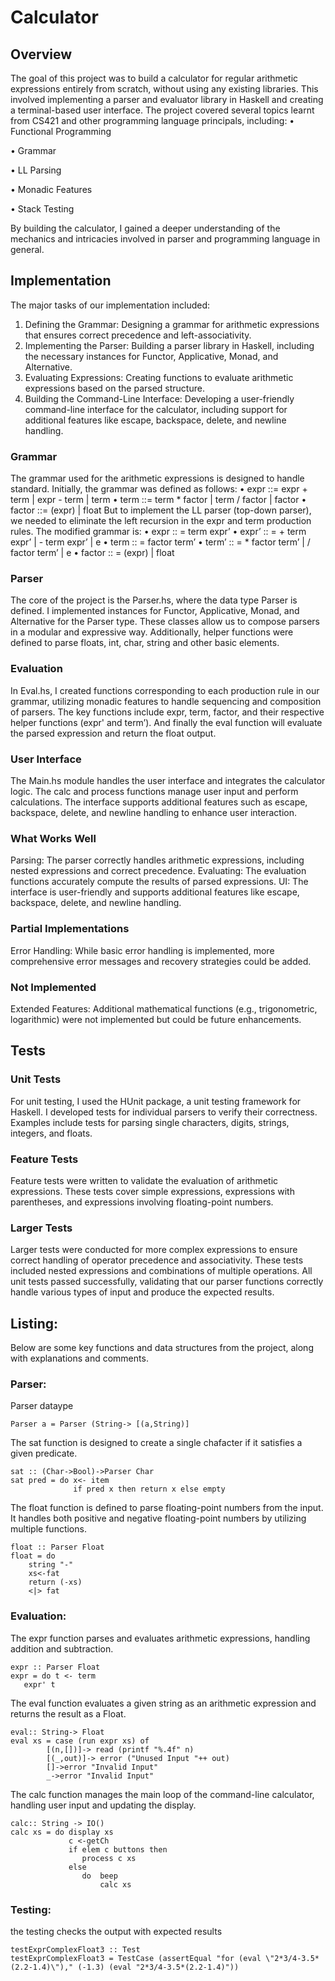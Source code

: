 # Calculator
## Overview
The goal of this project was to build a calculator for regular arithmetic expressions entirely from scratch, without using any existing libraries. This involved implementing a parser and evaluator library in Haskell and creating a terminal-based user interface. The project covered several topics learnt from CS421 and other programming language principals, including:
•	Functional Programming 

•	Grammar 

•	LL Parsing 

•	Monadic Features 

•	Stack Testing 

By building the calculator, I gained a deeper understanding of the mechanics and intricacies involved in parser and programming language in general.
## Implementation 
The major tasks of our implementation included:
1.	Defining the Grammar: Designing a grammar for arithmetic expressions that ensures correct precedence and left-associativity.
2.	Implementing the Parser: Building a parser library in Haskell, including the necessary instances for Functor, Applicative, Monad, and Alternative.
3.	Evaluating Expressions: Creating functions to evaluate arithmetic expressions based on the parsed structure.
4.	Building the Command-Line Interface: Developing a user-friendly command-line interface for the calculator, including support for additional features like escape, backspace, delete, and newline handling.

### Grammar 
The grammar used for the arithmetic expressions is designed to handle standard. Initially, the grammar was defined as follows: 
•	expr ::= expr + term | expr - term | term 
•	term ::= term * factor | term / factor | factor 
•	factor ::= (expr) | float
But to implement the LL parser (top-down parser), we needed to eliminate the left recursion in the expr and term production rules. The modified grammar is:
•	expr :: = term expr’ 
•	expr’ :: = + term expr’ | - term expr’ | e 
•	term :: = factor term’ 
•	term’ :: = * factor term’ | / factor term’ | e 
•	factor :: = (expr) | float
### Parser
The core of the project is the Parser.hs, where the data type Parser is defined. I implemented instances for Functor, Applicative, Monad, and Alternative for the Parser type. These classes allow us to compose parsers in a modular and expressive way. Additionally, helper functions were defined to parse floats, int, char, string and other basic elements.
### Evaluation
In Eval.hs, I created functions corresponding to each production rule in our grammar, utilizing monadic features to handle sequencing and composition of parsers. The key functions include expr, term, factor, and their respective helper functions (expr' and term’). And finally the eval function will evaluate the parsed expression and return the float output.
### User Interface 
The Main.hs module handles the user interface and integrates the calculator logic. The calc and process functions manage user input and perform calculations. The interface supports additional features such as escape, backspace, delete, and newline handling to enhance user interaction.
### What Works Well 
Parsing: The parser correctly handles arithmetic expressions, including nested expressions and correct precedence. 
Evaluating: The evaluation functions accurately compute the results of parsed expressions. 
UI: The interface is user-friendly and supports additional features like escape, backspace, delete, and newline handling. 
### Partial Implementations 
Error Handling: While basic error handling is implemented, more comprehensive error messages and recovery strategies could be added. 
### Not Implemented 
Extended Features: Additional mathematical functions (e.g., trigonometric, logarithmic) were not implemented but could be future enhancements.
## Tests
### Unit Tests 
For unit testing, I used the HUnit package, a unit testing framework for Haskell. I developed tests for individual parsers to verify their correctness. Examples include tests for parsing single characters, digits, strings, integers, and floats.
### Feature Tests 
Feature tests were written to validate the evaluation of arithmetic expressions. These tests cover simple expressions, expressions with parentheses, and expressions involving floating-point numbers. 
### Larger Tests 
Larger tests were conducted for more complex expressions to ensure correct handling of operator precedence and associativity. These tests included nested expressions and combinations of multiple operations.
All unit tests passed successfully, validating that our parser functions correctly handle various types of input and produce the expected results.
## Listing:
Below are some key functions and data structures from the project, along with explanations and comments.
### Parser:

Parser dataype
```
Parser a = Parser (String-> [(a,String)]
```

The sat function is designed to create a single chafacter if it satisfies a given predicate.
```
sat :: (Char->Bool)->Parser Char
sat pred = do x<- item
              if pred x then return x else empty
```

The float function is defined to parse floating-point numbers from the input. It handles both positive and negative floating-point numbers by utilizing multiple functions.
```
float :: Parser Float
float = do 
    string "-"
    xs<-fat
    return (-xs)
    <|> fat
```


### Evaluation: 

The expr function parses and evaluates arithmetic expressions, handling addition and subtraction.
```
expr :: Parser Float 
expr = do t <- term 
   expr' t
```

The eval function evaluates a given string as an arithmetic expression and returns the result as a Float.
```
eval:: String-> Float
eval xs = case (run expr xs) of
        [(n,[])]-> read (printf "%.4f" n)
        [(_,out)]-> error ("Unused Input "++ out)
        []->error "Invalid Input"
        _->error "Invalid Input"
```

The calc function manages the main loop of the command-line calculator, handling user input and updating the display.
```
calc:: String -> IO()
calc xs = do display xs
             c <-getCh
             if elem c buttons then 
                process c xs 
             else 
                do  beep
                    calc xs
```

### Testing:

the testing checks the output with expected results
```
testExprComplexFloat3 :: Test
testExprComplexFloat3 = TestCase (assertEqual "for (eval \"2*3/4-3.5*(2.2-1.4)\")," (-1.3) (eval "2*3/4-3.5*(2.2-1.4)"))
```




